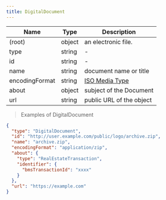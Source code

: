 ```yaml
---
title: DigitalDocument
---
```

| Name | Type | Description |
|---|---|---|
| (root) | object | an electronic file. |
| type | string | - |
| id | string | - |
| name | string | document name or title |
| encodingFormat | string | [ISO Media Type](https://www.iana.org/assignments/media-types/media-types.xhtml) |
| about | object | subject of the Document |
| url | string | public URL of the object |

> Examples of DigitalDocument

```json
{
  "type": "DigitalDocument",
  "id": "http://user.example.com/public/logo/archive.zip",
  "name": "archive.zip",
  "encodingFormat": "application/zip",
  "about": {
    "type": "RealEstateTransaction",
    "identifier": {
      "bmsTransactionId": "xxxx"
    }
  },
  "url": "https://example.com"
}
```


